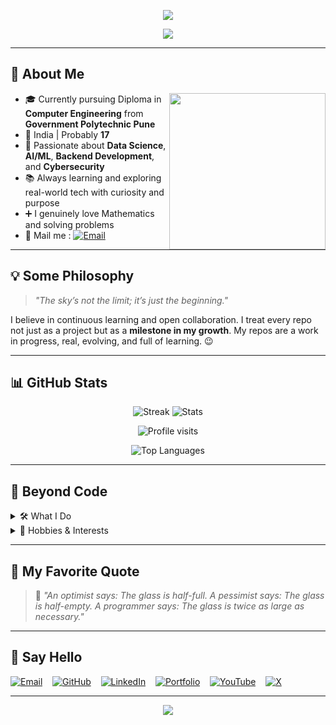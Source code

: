 <!-- Hero Banner -->
<p align="center">
  <img src="https://capsule-render.vercel.app/api?type=waving&height=200&text=Hey%20there!%20I'm%20Swaraj%20%F0%9F%91%8B&fontAlign=50&fontAlignY=40&color=gradient&desc=Welcome%20to%20my%20GitHub%20Profile&descAlign=50&descAlignY=60" />
</p>

<!-- Animated Typing Heading -->
<p align="center">
  <img src="https://readme-typing-svg.herokuapp.com?font=Fira+Code&size=25&pause=1000&color=F97306&center=true&vCenter=true&width=750&lines=Computer+Engineering+Student;Aspiring+Data+Scientist+%26+Cybersecurity+Enthusiast;Lifelong+Learner%2C+Explorer%2C+Dreamer" />
</p>


---

## 📌 About Me

<img align="right" src="https://media.giphy.com/media/qgQUggAC3Pfv687qPC/giphy.gif" width="250" />

- 🎓 Currently pursuing Diploma in **Computer Engineering** from **Government Polytechnic Pune**
- 📍 India | Probably **17**
- 🧠 Passionate about **Data Science**, **AI/ML**, **Backend Development**, and **Cybersecurity**
- 📚 Always learning and exploring real-world tech with curiosity and purpose
- ➕ I genuinely love Mathematics and solving problems
- 📨 Mail me : [![Email](https://img.shields.io/badge/Mail-004788?style=for-the-badge&logo=gmail&logoColor=red)](mailto:swarajmohite16@gmail.com)

---

## 💡 Some Philosophy

> *"The sky’s not the limit; it’s just the beginning."*

I believe in continuous learning and open collaboration. I treat every repo not just as a project but as a **milestone in my growth**. My repos are a work in progress, real, evolving, and full of learning. 😉

---

## 📊 GitHub Stats

<p align= " center">
  <img src="https://github-readme-streak-stats.herokuapp.com/?user=SwarajMohite&show_icons=true&locale=en&theme=dark" alt="Streak">
  <img src="https://github-readme-stats.vercel.app/api?username=SwarajMohite&show_icons=true&locale=en&theme=dark" alt="Stats">
  </p>

<p align= " center"> 
  <img src="https://komarev.com/ghpvc/?username=SwarajMohite&label=Profile%20Visit&color=0e75b6&style=flat&show_icons=true&locale=en&theme=dark" alt="Profile visits">
</p>

<p align= " center">
  <img align= " center" src="https://github-readme-stats.vercel.app/api/top-langs?username=SwarajMohite&layout=compact&show_icons=true&locale=en&theme=dark" alt="Top Languages">
</p>

---

## 🧠 Beyond Code

<details>
  <summary>🛠 What I Do</summary>
  <br>

  - Explore **AI, Cybersecurity, and emerging tech trends** in my free time
  - Participate in hackathons and innovation challenges
  - Build full-stack web projects using the MERN stack
  - Read and learn continuously

</details>

<details>
  <summary>🎨 Hobbies & Interests</summary>
  <br>

  - 🎨 Sketching and concept design
  - 🖋 Writing technical content & poetry
  - 🎙 Anchoring and public speaking 
  - 🎧 Listening to Indian classical      
  - 🌐 Exploring philosophy + tech fusion  

</details>

---

## 🧠 My Favorite Quote

> 💬 *"An optimist says: The glass is half-full. A pessimist says: The glass is half-empty. A programmer says: The glass is twice as large as necessary."*

---

## 🤝 Say Hello
<p align= " center">

  [![Email](https://img.shields.io/badge/Mail-004788?style=for-the-badge&logo=gmail&logoColor=red)](mailto:swarajmohite16@gmail.com)&nbsp;&nbsp;&nbsp;
  [![GitHub](https://img.shields.io/badge/GitHub-181717?style=for-the-badge&logo=github&logoColor=white)](https://github.com/SwarajMohite)&nbsp;&nbsp;&nbsp;
  [![LinkedIn](https://img.shields.io/badge/LinkedIn-0A66C2?style=for-the-badge&logo=linkedin&logoColor=white)](https://www.linkedin.com/in/swaraj-mohite-04050731a/)&nbsp;&nbsp;&nbsp;
  [![Portfolio](https://img.shields.io/badge/Portfolio-4AB197?style=for-the-badge&logo=google-chrome&logoColor=white)](https://swarajmohite.github.io/Portfolio-2.O/)&nbsp;&nbsp;&nbsp;
  [![YouTube](https://img.shields.io/badge/YouTube-FF0000?style=for-the-badge&logo=youtube&logoColor=white)](https://www.youtube.com/@Official_CodeUniverse)&nbsp;&nbsp;&nbsp;
  [![X](https://img.shields.io/badge/X-1DA1F2?style=for-the-badge&logo=twitter&logoColor=white)](https://x.com/MSwaraj16)

</p>


---

<p align="center">
  <img src="https://capsule-render.vercel.app/api?type=waving&height=150&section=footer&color=gradient" />
</p>
